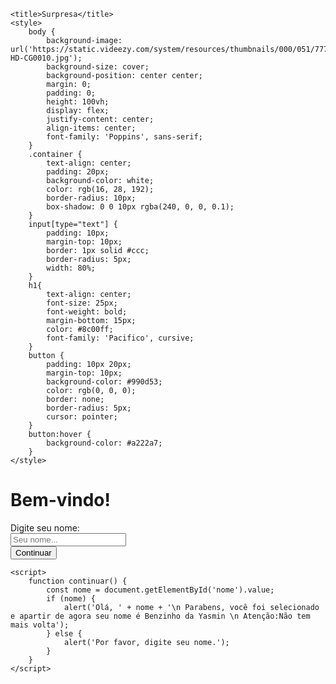 
<html lang="pt-br">
<head>
    <meta charset="UTF-8">
    <meta name="viewport" content="width=device-width, initial-scale=1.0">
    <link href="https://fonts.googleapis.com/css2?family=Poppins:wght@300;400;600&family=Pacifico&display=swap" rel="stylesheet">

    <title>Surpresa</title>
    <style>
        body {
            background-image: url('https://static.videezy.com/system/resources/thumbnails/000/051/777/original/VZ-HD-CG0010.jpg');
            background-size: cover;
            background-position: center center;
            margin: 0;
            padding: 0;
            height: 100vh;
            display: flex;
            justify-content: center;
            align-items: center;
            font-family: 'Poppins', sans-serif;  
        }
        .container {
            text-align: center;
            padding: 20px;
            background-color: white;
            color: rgb(16, 28, 192);
            border-radius: 10px;
            box-shadow: 0 0 10px rgba(240, 0, 0, 0.1);
        }
        input[type="text"] {
            padding: 10px;
            margin-top: 10px;
            border: 1px solid #ccc;
            border-radius: 5px;
            width: 80%;
        }
        h1{
            text-align: center;
            font-size: 25px;
            font-weight: bold;
            margin-bottom: 15px;
            color: #8c00ff;  
            font-family: 'Pacifico', cursive;  
        }
        button {
            padding: 10px 20px;
            margin-top: 10px;
            background-color: #990d53;
            color: rgb(0, 0, 0);
            border: none;
            border-radius: 5px;
            cursor: pointer;
        }
        button:hover {
            background-color: #a222a7;
        }
    </style>
</head>
<body>
    <div class="container">
        <h1>Bem-vindo!</h1>
        <label for="nome">Digite seu nome:</label><br>
        <input type="text" id="nome" name="nome" placeholder="Seu nome..."><br>
        <button onclick="continuar()">Continuar</button>
    </div>

    <script>
        function continuar() {
            const nome = document.getElementById('nome').value;
            if (nome) {
                alert('Olá, ' + nome + '\n Parabens, você foi selecionado e apartir de agora seu nome é Benzinho da Yasmin \n Atenção:Não tem mais volta');
            } else {
                alert('Por favor, digite seu nome.');
            }
        }
    </script>
</body>
</html>
